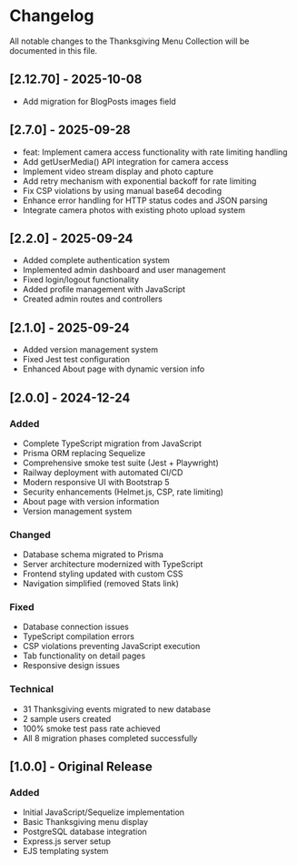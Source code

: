 # Changelog

All notable changes to the Thanksgiving Menu Collection will be documented in this file.

## [2.12.70] - 2025-10-08

- Add migration for BlogPosts images field
## [2.7.0] - 2025-09-28

- feat: Implement camera access functionality with rate limiting handling
- Add getUserMedia() API integration for camera access
- Implement video stream display and photo capture
- Add retry mechanism with exponential backoff for rate limiting
- Fix CSP violations by using manual base64 decoding
- Enhance error handling for HTTP status codes and JSON parsing
- Integrate camera photos with existing photo upload system
## [2.2.0] - 2025-09-24

- Added complete authentication system
- Implemented admin dashboard and user management
- Fixed login/logout functionality
- Added profile management with JavaScript
- Created admin routes and controllers
## [2.1.0] - 2025-09-24

- Added version management system
- Fixed Jest test configuration
- Enhanced About page with dynamic version info
## [2.0.0] - 2024-12-24

### Added
- Complete TypeScript migration from JavaScript
- Prisma ORM replacing Sequelize
- Comprehensive smoke test suite (Jest + Playwright)
- Railway deployment with automated CI/CD
- Modern responsive UI with Bootstrap 5
- Security enhancements (Helmet.js, CSP, rate limiting)
- About page with version information
- Version management system

### Changed
- Database schema migrated to Prisma
- Server architecture modernized with TypeScript
- Frontend styling updated with custom CSS
- Navigation simplified (removed Stats link)

### Fixed
- Database connection issues
- TypeScript compilation errors
- CSP violations preventing JavaScript execution
- Tab functionality on detail pages
- Responsive design issues

### Technical
- 31 Thanksgiving events migrated to new database
- 2 sample users created
- 100% smoke test pass rate achieved
- All 8 migration phases completed successfully

## [1.0.0] - Original Release

### Added
- Initial JavaScript/Sequelize implementation
- Basic Thanksgiving menu display
- PostgreSQL database integration
- Express.js server setup
- EJS templating system

